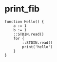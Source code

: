 # print_fib

```dexscript
function Hello() {
    a := 1
    b := 1
    ::STDIN.read()
    for {
        ::STDIN.read()
        print('hello')
    }
}
```
